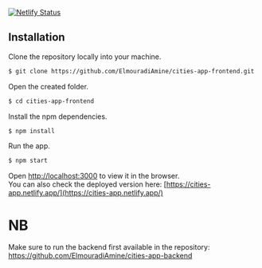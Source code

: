 [![Netlify Status](https://api.netlify.com/api/v1/badges/9144c9f8-af73-427c-895e-663423ae008c/deploy-status)](https://app.netlify.com/sites/cities-app/deploys)
## Installation 
Clone the repository locally into your machine.
```bash
$ git clone https://github.com/ElmouradiAmine/cities-app-frontend.git
```
Open the created folder.
```bash
$ cd cities-app-frontend
```
Install the npm dependencies.
```bash 
$ npm install 
``` 
Run the app.
```bash 
$ npm start 
``` 

Open [http://localhost:3000](http://localhost:3000) to view it in the browser.\
You can also check the deployed version here: [https://cities-app.netlify.app/](https://cities-app.netlify.app/)

# NB
Make sure to run the backend first available in the repository: 
https://github.com/ElmouradiAmine/cities-app-backend
